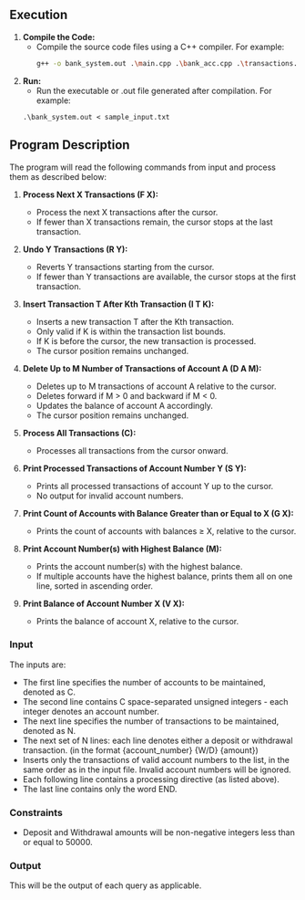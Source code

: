 ## Execution

1. **Compile the Code:**
   - Compile the source code files using a C++ compiler. For example:
     ```bash
     g++ -o bank_system.out .\main.cpp .\bank_acc.cpp .\transactions.cpp
     ```
2. **Run:**
    - Run the executable or .out file generated after compilation. For example:
    ```
    .\bank_system.out < sample_input.txt
    ```

## Program Description

The program will read the following commands from input and process them as described below:

1. **Process Next X Transactions (F X):**
   - Process the next X transactions after the cursor.
   - If fewer than X transactions remain, the cursor stops at the last transaction.
2. **Undo Y Transactions (R Y):**
   - Reverts Y transactions starting from the cursor.
   - If fewer than Y transactions are available, the cursor stops at the first transaction.

3. **Insert Transaction T After Kth Transaction (I T K):**
   - Inserts a new transaction T after the Kth transaction.
   - Only valid if K is within the transaction list bounds.
   - If K is before the cursor, the new transaction is processed.
   - The cursor position remains unchanged.

4. **Delete Up to M Number of Transactions of Account A (D A M):**
   - Deletes up to M transactions of account A relative to the cursor.
   - Deletes forward if M > 0 and backward if M < 0.
   - Updates the balance of account A accordingly.
   - The cursor position remains unchanged.

5. **Process All Transactions (C):**
   - Processes all transactions from the cursor onward.

6. **Print Processed Transactions of Account Number Y (S Y):**
   - Prints all processed transactions of account Y up to the cursor.
   - No output for invalid account numbers.

7. **Print Count of Accounts with Balance Greater than or Equal to X (G X):**
   - Prints the count of accounts with balances ≥ X, relative to the cursor.

8. **Print Account Number(s) with Highest Balance (M):**
   - Prints the account number(s) with the highest balance.
   - If multiple accounts have the highest balance, prints them all on one line, sorted in ascending order.
9. **Print Balance of Account Number X (V X):**
   - Prints the balance of account X, relative to the cursor.

### Input
The inputs are:
- The first line specifies the number of accounts to be maintained, denoted as C.
- The second line contains C space-separated unsigned integers - each integer denotes an account number.
- The next line specifies the number of transactions to be maintained, denoted as N.
- The next set of N lines: each line denotes either a deposit or withdrawal transaction. (in the format {account_number} {W/D} {amount})
- Inserts only the transactions of valid account numbers to the list, in the same order as in the input file. Invalid account numbers will be ignored.
- Each following line contains a processing directive (as listed above).
- The last line contains only the word END.

### Constraints
- Deposit and Withdrawal amounts will be non-negative integers less than or equal to 50000.

### Output
This will be the output of each query as applicable.
